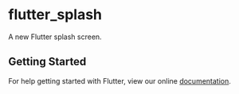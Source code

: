 # flutter_splash

A new Flutter splash screen.

## Getting Started

For help getting started with Flutter, view our online
[documentation](https://flutter.io/).
